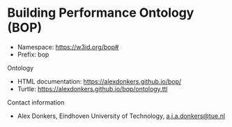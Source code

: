 # Building Performance Ontology (BOP)

* Namespace: https://w3id.org/bop#
* Prefix: bop

Ontology
* HTML documentation: https://alexdonkers.github.io/bop/
* Turtle: https://alexdonkers.github.io/bop/ontology.ttl

Contact information
* Alex Donkers, Eindhoven University of Technology, a.j.a.donkers@tue.nl
